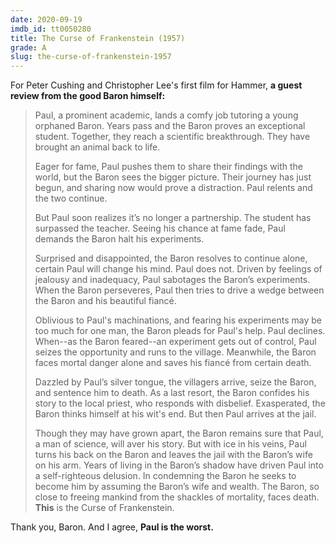 ```yaml
---
date: 2020-09-19
imdb_id: tt0050280
title: The Curse of Frankenstein (1957)
grade: A
slug: the-curse-of-frankenstein-1957
---
```


For Peter Cushing and Christopher Lee's first film for Hammer, **a guest review from the good Baron himself:**

<!-- end -->

> Paul, a prominent academic, lands a comfy job tutoring a young orphaned Baron. Years pass and the Baron proves an exceptional student. Together, they reach a scientific breakthrough. They have brought an animal back to life.
>
> Eager for fame, Paul pushes them to share their findings with the world, but the Baron sees the bigger picture. Their journey has just begun, and sharing now would prove a distraction. Paul relents and the two continue.
>
> But Paul soon realizes it’s no longer a partnership. The student has surpassed the teacher. Seeing his chance at fame fade, Paul demands the Baron halt his experiments.
>
> Surprised and disappointed, the Baron resolves to continue alone, certain Paul will change his mind. Paul does not. Driven by feelings of jealousy and inadequacy, Paul sabotages the Baron’s experiments. When the Baron perseveres, Paul then tries to drive a wedge between the Baron and his beautiful fiancé.
>
> Oblivious to Paul's machinations, and fearing his experiments may be too much for one man, the Baron pleads for Paul's help. Paul declines. When--as the Baron feared--an experiment gets out of control, Paul seizes the opportunity and runs to the village. Meanwhile, the Baron faces mortal danger alone and saves his fiancé from certain death.
>
> Dazzled by Paul’s silver tongue, the villagers arrive, seize the Baron, and sentence him to death. As a last resort, the Baron confides his story to the local priest, who responds with disbelief. Exasperated, the Baron thinks himself at his wit's end. But then Paul arrives at the jail.
>
> Though they may have grown apart, the Baron remains sure that Paul, a man of science, will aver his story. But with ice in his veins, Paul turns his back on the Baron and leaves the jail with the Baron’s wife on his arm. Years of living in the Baron’s shadow have driven Paul into a self-righteous delusion. In condemning the Baron he seeks to become him by assuming the Baron’s wife and wealth. The Baron, so close to freeing mankind from the shackles of mortality, faces death. **This** is the Curse of Frankenstein.

Thank you, Baron. And I agree, **Paul is the worst.**